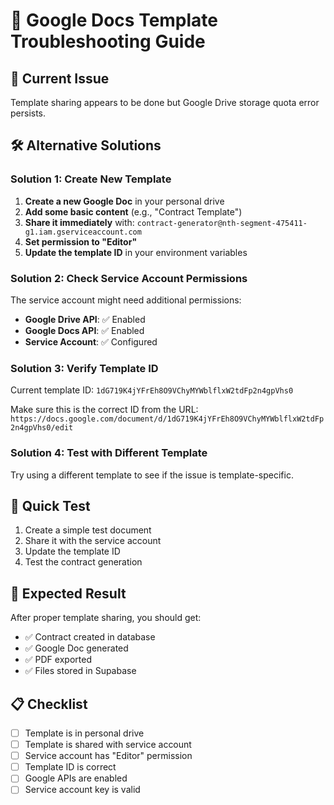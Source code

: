# 🔧 Google Docs Template Troubleshooting Guide

## 🚨 **Current Issue**

Template sharing appears to be done but Google Drive storage quota error persists.

## 🛠️ **Alternative Solutions**

### **Solution 1: Create New Template**

1. **Create a new Google Doc** in your personal drive
2. **Add some basic content** (e.g., "Contract Template")
3. **Share it immediately** with: `contract-generator@nth-segment-475411-g1.iam.gserviceaccount.com`
4. **Set permission to "Editor"**
5. **Update the template ID** in your environment variables

### **Solution 2: Check Service Account Permissions**

The service account might need additional permissions:

- **Google Drive API**: ✅ Enabled
- **Google Docs API**: ✅ Enabled
- **Service Account**: ✅ Configured

### **Solution 3: Verify Template ID**

Current template ID: `1dG719K4jYFrEh8O9VChyMYWblflxW2tdFp2n4gpVhs0`

Make sure this is the correct ID from the URL:
`https://docs.google.com/document/d/1dG719K4jYFrEh8O9VChyMYWblflxW2tdFp2n4gpVhs0/edit`

### **Solution 4: Test with Different Template**

Try using a different template to see if the issue is template-specific.

## 🎯 **Quick Test**

1. Create a simple test document
2. Share it with the service account
3. Update the template ID
4. Test the contract generation

## 🚀 **Expected Result**

After proper template sharing, you should get:

- ✅ Contract created in database
- ✅ Google Doc generated
- ✅ PDF exported
- ✅ Files stored in Supabase

## 📋 **Checklist**

- [ ] Template is in personal drive
- [ ] Template is shared with service account
- [ ] Service account has "Editor" permission
- [ ] Template ID is correct
- [ ] Google APIs are enabled
- [ ] Service account key is valid
